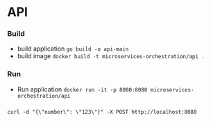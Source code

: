 # API 

### Build 
- build application `go build -o api-main`
- build image `docker build -t microservices-orchestration/api .`

### Run
-  Run application ``docker run -it -p 8080:8080 microservices-orchestration/api``

### 
``curl -d "{\"number\": \"123\"}" -X POST http://localhost:8080``